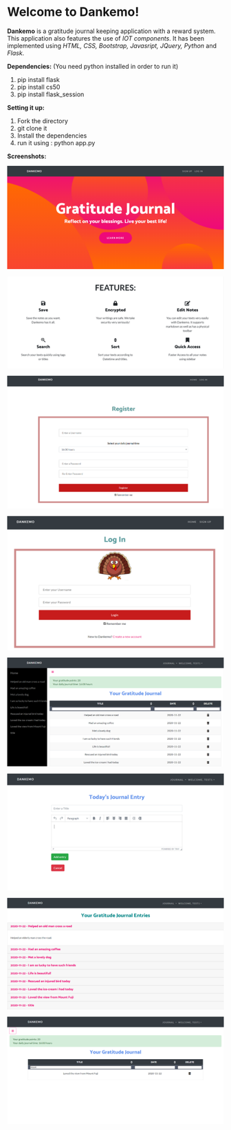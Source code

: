 # Welcome to Dankemo!

**Dankemo** is a gratitude journal keeping application with a reward system. This application also features the use of *IOT components*. It has been implemented using *HTML, CSS, Bootstrap, Javasript, JQuery, Python* and *Flask*. 

**Dependencies:**
(You need python installed in order to run it)
1) pip install flask
2) pip install cs50
3) pip install flask_session

**Setting it up:**
1) Fork the directory
2) git clone it
3) Install the dependencies
4) run it using : python app.py


**Screenshots:**

![Landing Page](https://raw.githubusercontent.com/Yoddha99/Dankemo/main/Screenshots/qq.PNG)

![Landing Page 2](https://raw.githubusercontent.com/Yoddha99/Dankemo/main/Screenshots/ww.PNG)

![Signup Page](https://raw.githubusercontent.com/Yoddha99/Dankemo/main/Screenshots/ee.PNG)

![Login Page](https://raw.githubusercontent.com/Yoddha99/Dankemo/main/Screenshots/rr.PNG)

![Home Page](https://raw.githubusercontent.com/Yoddha99/Dankemo/main/Screenshots/ss.PNG)

![Add Entry](https://raw.githubusercontent.com/Yoddha99/Dankemo/main/Screenshots/tt.PNG)

![All Entries](https://raw.githubusercontent.com/Yoddha99/Dankemo/main/Screenshots/yy.PNG)

![Active search](https://raw.githubusercontent.com/Yoddha99/Dankemo/main/Screenshots/uu.PNG)
